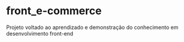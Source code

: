# front_e-commerce
Projeto voltado ao aprendizado e demonstração do conhecimento em desenvolvimento front-end
